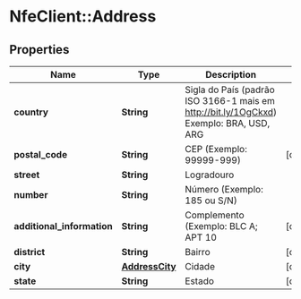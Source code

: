 # NfeClient::Address

## Properties
Name | Type | Description | Notes
------------ | ------------- | ------------- | -------------
**country** | **String** | Sigla do País (padrão ISO 3166-1 mais em http://bit.ly/1OgCkxd)              Exemplo: BRA, USD, ARG | 
**postal_code** | **String** | CEP (Exemplo: 99999-999) | [optional] 
**street** | **String** | Logradouro | 
**number** | **String** | Número (Exemplo: 185 ou S/N) | 
**additional_information** | **String** | Complemento (Exemplo: BLC A; APT 10 | [optional] 
**district** | **String** | Bairro | [optional] 
**city** | [**AddressCity**](AddressCity.md) | Cidade | [optional] 
**state** | **String** | Estado | [optional] 


